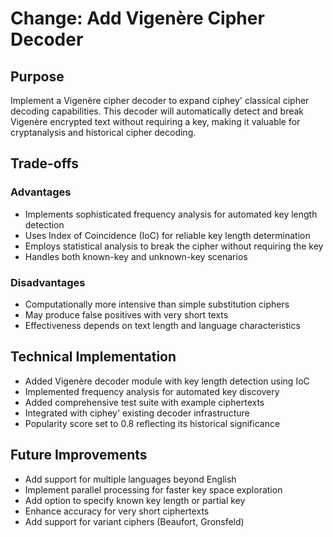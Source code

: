 # Change: Add Vigenère Cipher Decoder

## Purpose
Implement a Vigenère cipher decoder to expand ciphey' classical cipher decoding capabilities. This decoder will automatically detect and break Vigenère encrypted text without requiring a key, making it valuable for cryptanalysis and historical cipher decoding.

## Trade-offs
### Advantages
- Implements sophisticated frequency analysis for automated key length detection
- Uses Index of Coincidence (IoC) for reliable key length determination
- Employs statistical analysis to break the cipher without requiring the key
- Handles both known-key and unknown-key scenarios

### Disadvantages
- Computationally more intensive than simple substitution ciphers
- May produce false positives with very short texts
- Effectiveness depends on text length and language characteristics

## Technical Implementation
- Added Vigenère decoder module with key length detection using IoC
- Implemented frequency analysis for automated key discovery
- Added comprehensive test suite with example ciphertexts
- Integrated with ciphey' existing decoder infrastructure
- Popularity score set to 0.8 reflecting its historical significance

## Future Improvements
- Add support for multiple languages beyond English
- Implement parallel processing for faster key space exploration
- Add option to specify known key length or partial key
- Enhance accuracy for very short ciphertexts
- Add support for variant ciphers (Beaufort, Gronsfeld) 